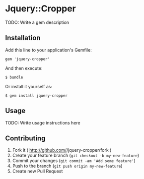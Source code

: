 # Jquery::Cropper

TODO: Write a gem description

## Installation

Add this line to your application's Gemfile:

    gem 'jquery-cropper'

And then execute:

    $ bundle

Or install it yourself as:

    $ gem install jquery-cropper

## Usage

TODO: Write usage instructions here

## Contributing

1. Fork it ( http://github.com/<my-github-username>/jquery-cropper/fork )
2. Create your feature branch (`git checkout -b my-new-feature`)
3. Commit your changes (`git commit -am 'Add some feature'`)
4. Push to the branch (`git push origin my-new-feature`)
5. Create new Pull Request

